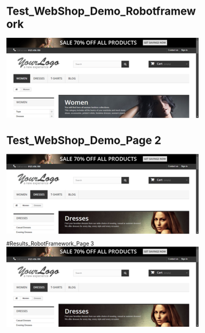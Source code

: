 # Test_WebShop_Demo_Robotframework
![alt text](https://github.com/dediumuka/Test_WebShop_Demo/blob/main/resultPage/selenium-screenshot-1.png?raw=true)

# Test_WebShop_Demo_Page 2
![alt text](https://github.com/dediumuka/Test_WebShop_Demo/blob/main/resultPage/selenium-screenshot-2.png?raw=true)

#Results_RobotFramework_Page 3
![alt text](https://github.com/dediumuka/Test_WebShop_Demo/blob/main/resultPage/selenium-screenshot-2.png?raw=true)
